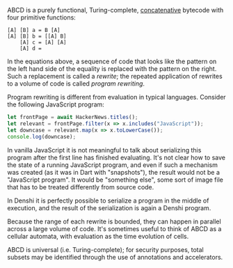 ABCD is a purely functional, Turing-complete,
[concatenative](http://tunes.org/~iepos/joy.html) bytecode with four
primitive functions:

```
[A] [B] a = B [A]
[A] [B] b = [[A] B]
    [A] c = [A] [A]
    [A] d =
```

In the equations above, a sequence of code that looks like the pattern
on the left hand side of the equality is replaced with the pattern on
the right. Such a replacement is called a *rewrite*; the repeated
application of rewrites to a volume of code is called *program
rewriting*.

Program rewriting is different from evaluation in typical
languages. Consider the following JavaScript program:

```javascript
let frontPage = await HackerNews.titles();
let relevant = frontPage.filter(x => x.includes("JavaScript"));
let downcase = relevant.map(x => x.toLowerCase());
console.log(downcase);
```

In vanilla JavaScript it is not meaningful to talk about serializing
this program after the first line has finished evaluating. It's not
clear how to save the state of a running JavaScript program, and even
if such a mechanism was created (as it was in Dart with "snapshots"),
the result would not be a "JavaScript program". It would be "something
else", some sort of image file that has to be treated differently from
source code.

In Denshi it is perfectly possible to serialize a program in the
middle of execution, and the result of the serialization is again a
Denshi program.

Because the range of each rewrite is bounded, they can
happen in parallel across a large volume of code. It's sometimes
useful to think of ABCD as a cellular automata, with evaluation as the
time evolution of cells.

ABCD is universal (i.e. Turing-complete); for security purposes,
total subsets may be identified through the use of annotations
and accelerators.
